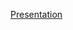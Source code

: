 [Presentation](https://docs.google.com/a/newschool.edu/presentation/d/1yCI5VeXcsjuhY45IUwT2ShlMAZCmC-iCc_i3kptbW84/edit?usp=sharing)
